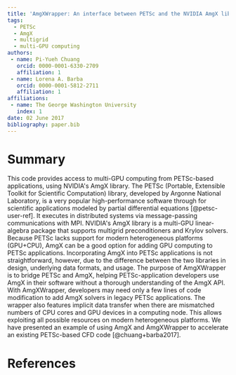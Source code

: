 ```yaml
---
title: 'AmgXWrapper: An interface between PETSc and the NVIDIA AmgX library'
tags:
  - PETSc
  - AmgX
  - multigrid
  - multi-GPU computing
authors:
 - name: Pi-Yueh Chuang
   orcid: 0000-0001-6330-2709
   affiliation: 1
 - name: Lorena A. Barba
   orcid: 0000-0001-5812-2711
   affiliation: 1
affiliations:
 - name: The George Washington University
   index: 1
date: 02 June 2017
bibliography: paper.bib
---
```


# Summary

This code provides access to multi-GPU computing from PETSc-based applications, using NVIDIA's AmgX library.
The PETSc (Portable, Extensible Toolkit for Scientific Computation) library,
developed by Argonne National Laboratory, is a very popular
high-performance software through for scientific applications modeled by partial differential equations [@petsc-user-ref].
It executes in distributed systems via message-passing communications with MPI.
NVIDIA's AmgX library is a multi-GPU linear-algebra package that
supports multigrid preconditioners and Krylov solvers.
Because PETSc lacks support for modern heterogeneous platforms (GPU+CPU),
AmgX can be a good option for adding GPU computing to PETSc applications.
Incorporating AmgX into PETSc applications is not straightforward, however,
due to the difference between the two libraries in design, underlying data formats, and usage.
The purpose of AmgXWrapper is to bridge PETSc and AmgX, helping PETSc-application
developers use AmgX in their software without a thorough understanding of the AmgX API.
With AmgXWrapper, developers may need only a few lines of code modification to 
add AmgX solvers in legacy PETSc applications.
The wrapper also features implicit data transfer when there are mismatched numbers
of CPU cores and GPU devices in a computing node.
This allows exploiting all possible resources on modern heterogeneous platforms.
We have presented an example of using AmgX and AmgXWrapper to accelerate an
existing PETSc-based CFD code [@chuang+barba2017].



# References
